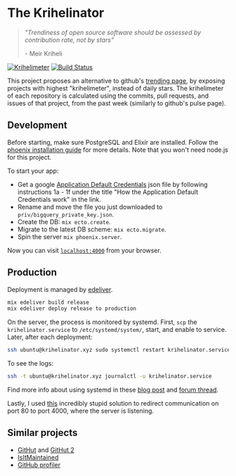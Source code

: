 # The Krihelinator

> *"Trendiness of open source software should be assessed by contribution rate, not by stars"*
>
> \- Meir Kriheli

[![Krihelimeter](http://krihelinator.xyz/badge/Nagasaki45/krihelinator)](http://krihelinator.xyz)
[![Build Status](https://travis-ci.org/Nagasaki45/krihelinator.svg?branch=master)](https://travis-ci.org/Nagasaki45/krihelinator)

This project proposes an alternative to github's [trending page](http://github.com/trending), by exposing projects with highest "krihelimeter", instead of daily stars. The krihelimeter of each repository is calculated using the commits, pull requests, and issues of that project, from the past week (similarly to github's pulse page).

## Development

Before starting, make sure PostgreSQL and Elixir are installed. Follow the [phoenix installation guide](http://www.phoenixframework.org/docs/installation) for more details. Note that you won't need node.js for this project.

To start your app:

  * Get a google [Application Default Credentials](https://developers.google.com/identity/protocols/application-default-credentials) json file by following instructions 1a - 1f under the title "How the Application Default Credentials work" in the link.
  * Rename and move the file you just downloaded to `priv/bigquery_private_key.json`.
  * Create the DB: `mix ecto.create`.
  * Migrate to the latest DB scheme: `mix ecto.migrate`.
  * Spin the server `mix phoenix.server`.

Now you can visit [`localhost:4000`](http://localhost:4000) from your browser.

## Production

Deployment is managed by [edeliver](https://github.com/boldpoker/edeliver).

```bash
mix edeliver build release
mix edeliver deploy release to production
```

On the server, the process is monitored by systemd.
First, `scp` the `krihelinator.service` to `/etc/systemd/system/`, start, and enable to service.
Later, after each deployment:

``` bash
ssh ubuntu@krihelinator.xyz sudo systemctl restart krihelinator.service
```

To see the logs:

```bash
ssh -t ubuntu@krihelinator.xyz journalctl -u krihelinator.service
```

Find more info about using systemd in these [blog post](https://mfeckie.github.io/Phoenix-In-Production-With-Systemd/) and [forum thread](https://elixirforum.com/t/elixir-apps-as-systemd-services/2400).

Lastly, I used [this](https://gist.github.com/kentbrew/776580) incredibly stupid solution to redirect communication on port 80 to port 4000, where the server is listening.

## Similar projects

- [GitHut](http://githut.info/) and [GitHut 2](https://madnight.github.io/githut/)
- [IsItMaintained](http://isitmaintained.com/)
- [GitHub profiler](http://www.datasciencecentral.com/profiles/blogs/github-profiler-a-tool-for-repository-evaluation)
